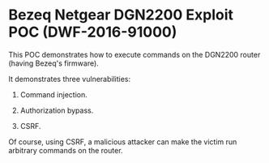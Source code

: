 Bezeq Netgear DGN2200 Exploit POC (DWF-2016-91000)
==================================================

This POC demonstrates how to execute commands on the DGN2200 router (having Bezeq's firmware).

It demonstrates three vulnerabilities:

1. Command injection.

2. Authorization bypass.

3. CSRF.

Of course, using CSRF, a malicious attacker can make the victim run arbitrary commands on the router.

